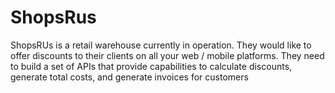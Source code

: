 # ShopsRus
ShopsRUs is a retail warehouse currently in operation. They would like to offer discounts to their clients on all your web / mobile platforms. They need to build a set of APIs that provide capabilities to calculate discounts, generate total costs, and generate invoices for customers
